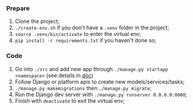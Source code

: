
### Prepare
1. Clone the project;
2. `./create-env.sh` if you don't have a `.venv` folder in the project;
3. `source .venv/bin/activate` to enter the virtual env;
4. `pip install -r requirements.txt` if you haven't done so;

### Code
1. Go into `./src` and add new app through `./manage.py startapp <namespace>` (see details in [doc](https://docs.djangoproject.com/en/1.10/ref/django-admin/))
2. Follow Django or platform apis to create new models/services/tasks;
3. `./manage.py makemigrations` then `./manage.py migrate`;
4. Run the Django dev server with `./manage.py runserver 0.0.0.0:8000`; 
5. Finish with `deactivate` to exit the virtual env;
